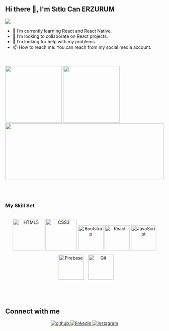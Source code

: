 ## <div align="left">Hi there 👋, I'm Sıtkı Can ERZURUM </div>  

![](https://res.cloudinary.com/practicaldev/image/fetch/s--5SXqnWZ2--/c_imagga_scale,f_auto,fl_progressive,h_420,q_66,w_1000/https://dev-to-uploads.s3.amazonaws.com/i/2ciu6mo6r9x9zyverc10.gif)

- 🌱 I’m currently learning React and React Native.
- 👯 I’m looking to collaborate on React projects.
- 🤔 I’m looking for help with my problems.
- 📫 How to reach me: You can reach from my social media account.
  

<br/>  
<p>
<a href="https://github.com/blackhope58">
  <img height="180" src="https://github-readme-stats-eight-theta.vercel.app/api?username=blackhope58&show_icons=true&theme=algolia&include_all_commits=true&count_private=true"/>
  <img height="180" src="https://github-readme-stats-eight-theta.vercel.app/api/top-langs/?username=blackhope58&layout=compact&langs_count=8&theme=algolia"/>
  <img height="180" width="100%" src="https://github-readme-streak-stats.herokuapp.com?user=blackhope58&theme=algolia"/> 
</a>
</p>


<br/>  <br>

### My Skill Set  
  <br>
<div align="center">  
 <img style="marginLeft: 20px" src="https://profilinator.rishav.dev/skills-assets/html5-original-wordmark.svg" alt="HTML5" height="100" />
 <img style="marginLeft: 20px" src="https://profilinator.rishav.dev/skills-assets/css3-original-wordmark.svg" alt="CSS3" height="100" /> 
 <img style="marginLeft: 20px" src="https://profilinator.rishav.dev/skills-assets/bootstrap-plain.svg" alt="Bootstrap" height="80" />  
 <img style="marginLeft: 20px" src="https://profilinator.rishav.dev/skills-assets/react-original-wordmark.svg" alt="React" height="80" /> 
 <img style="marginLeft: 20px" src="https://profilinator.rishav.dev/skills-assets/javascript-original.svg" alt="JavaScript" height="80" /> 
 <img style="margin: 10px" src="https://profilinator.rishav.dev/skills-assets/firebase.png" alt="Firebase" height="80" />  
 <img style="marginLeft: 20px" src="https://profilinator.rishav.dev/skills-assets/git-scm-icon.svg" alt="Git" height="80" />
</div>
  

<br/>  <br>



## Connect with me  
<div align="center">
<a href="https://github.com/blackhope58" target="_blank">
<img src=https://img.shields.io/badge/github-%2324292e.svg?&style=for-the-badge&logo=github&logoColor=white alt=github style="margin-bottom: 5px;" />
</a>
<a href="https://www.linkedin.com/in/can-erzurum/" target="_blank">
<img src=https://img.shields.io/badge/linkedin-%231E77B5.svg?&style=for-the-badge&logo=linkedin&logoColor=white alt=linkedin style="margin-bottom: 5px;" />
</a>
<a href="https://www.instagram.com/can.erzrm/" target="_blank">
<img src=https://img.shields.io/badge/instagram-%23000000.svg?&style=for-the-badge&logo=instagram&logoColor=white alt=instagram style="margin-bottom: 5px;" />
</a>  
</div>  
  

<br/>  


